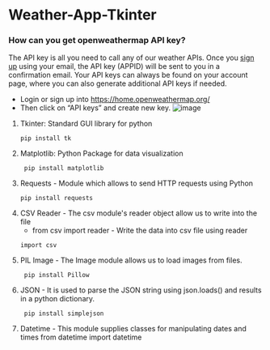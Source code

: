 # Weather-App-Tkinter


### How can you get openweathermap API key?
The API key is all you need to call any of our weather APIs. Once you [sign up](https://home.openweathermap.org/users/sign_up) using your email, the API key (APPID) will be sent to you in a confirmation email. Your API keys can always be found on your account page, where you can also generate additional API keys if needed.
- Login or sign up into https://home.openweathermap.org/
- Then click on “API keys” and create new key.
![image](https://user-images.githubusercontent.com/61119120/119944037-69cb9b80-bfb1-11eb-95e3-24bf12ec2f8d.png)
1. Tkinter:  Standard GUI library for python
    ```
    pip install tk
    ```
2. Matplotlib: Python Package for data visualization
    ```
     pip install matplotlib 
    ```
3. Requests - Module which allows to send HTTP requests using Python
    ```
    pip install requests
    ```
4. CSV Reader - The csv module's reader object allow us to write into the file
   - from csv import reader    -    Write the data into csv file using reader
    ```
    import csv  
    ```
5. PIL Image - The Image module allows us to load images from files.
   ```
    pip install Pillow 
    ```
6. JSON - It is used to parse the JSON string using json.loads() and results in a python dictionary.
   ```
    pip install simplejson
    ```
7. Datetime - This module supplies classes for manipulating dates and times
    from datetime import datetime
